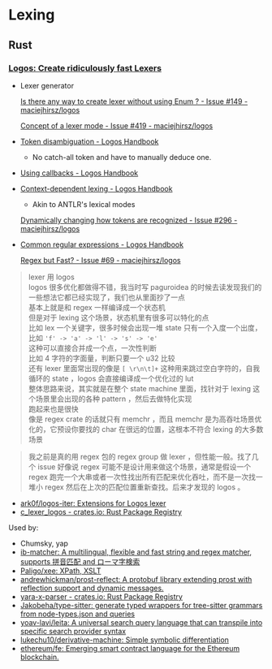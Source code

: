 # Lexing
## Rust
### [Logos: Create ridiculously fast Lexers](https://github.com/maciejhirsz/logos)
- Lexer generator

  [Is there any way to create lexer without using Enum ? - Issue #149 - maciejhirsz/logos](https://github.com/maciejhirsz/logos/issues/149)

  [Concept of a lexer mode - Issue #419 - maciejhirsz/logos](https://github.com/maciejhirsz/logos/issues/419)
- [Token disambiguation - Logos Handbook](https://logos.maciej.codes/token-disambiguation.html)
  - No catch-all token and have to manually deduce one.
- [Using callbacks - Logos Handbook](https://logos.maciej.codes/callbacks.html)
- [Context-dependent lexing - Logos Handbook](https://logos.maciej.codes/context-dependent-lexing.html)
  - Akin to ANTLR's lexical modes

  [Dynamically changing how tokens are recognized - Issue #296 - maciejhirsz/logos](https://github.com/maciejhirsz/logos/issues/296)
- [Common regular expressions - Logos Handbook](https://logos.maciej.codes/common-regex.html)

  [Regex but Fast? - Issue #69 - maciejhirsz/logos](https://github.com/maciejhirsz/logos/issues/69)

> lexer 用 logos  
> logos 很多优化都做得不错，我当时写 paguroidea 的时候去读发现我们的一些想法它都已经实现了，我们也从里面抄了一点  
> 基本上就是和 regex 一样编译成一个状态机  
> 但是对于 lexing 这个场景，状态机里有很多可以特化的点  
> 比如 lex 一个关键字，很多时候会出现一堆 state 只有一个入度一个出度，比如 `'f' -> 'a' -> 'l' -> 's' -> 'e'`  
> 这种可以直接合并成一个点，一次性判断  
> 比如 4 字符的字面量，判断只要一个 u32 比较  
> 还有 lexer 里面常出现的像是 `[ \r\n\t]+` 这种用来跳过空白字符的，自我循环的 state ，logos 会直接编译成一个优化过的 lut  
> 整体思路来说，其实就是在整个 state machine 里面，找针对于 lexing 这个场景里会出现的各种 pattern ，然后去做特化实现  
> 跑起来也是很快  
> 像是 regex crate 的话就只有 memchr ，而且 memchr 是为高吞吐场景优化的，它预设你要找的 char 在很远的位置，这根本不符合 lexing 的大多数场景  

> 我之前是真的用 regex 包的 regex group 做 lexer ，但性能一般。找了几个 issue 好像说 regex 可能不是设计用来做这个场景，通常是假设一个 regex 跑完一个大串或者一次性找出所有匹配来优化吞吐，而不是一次找一堆小 regex 然后在上次的匹配位置重新查找。后来才发现的 logos 。

- [ark0f/logos-iter: Extensions for Logos lexer](https://github.com/ark0f/logos-iter)
- [c\_lexer\_logos - crates.io: Rust Package Registry](https://crates.io/crates/c_lexer_logos)

Used by:
- Chumsky, yap
- [ib-matcher: A multilingual, flexible and fast string and regex matcher, supports 拼音匹配 and ローマ字検索](https://github.com/Chaoses-Ib/ib-matcher)
- [Paligo/xee: XPath, XSLT](https://github.com/Paligo/xee)
- [andrewhickman/prost-reflect: A protobuf library extending prost with reflection support and dynamic messages.](https://github.com/andrewhickman/prost-reflect)
- [yara-x-parser - crates.io: Rust Package Registry](https://crates.io/crates/yara-x-parser)
- [Jakobeha/type-sitter: generate typed wrappers for tree-sitter grammars from node-types.json and queries](https://github.com/Jakobeha/type-sitter)
- [yoav-lavi/leita: A universal search query language that can transpile into specific search provider syntax](https://github.com/yoav-lavi/leita)
- [lukechu10/derivative-machine: Simple symbolic differentiation](https://github.com/lukechu10/derivative-machine)
- [ethereum/fe: Emerging smart contract language for the Ethereum blockchain.](https://github.com/ethereum/fe)
